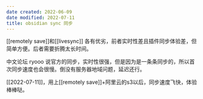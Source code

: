 ```yaml
---
date created: 2022-06-09
date modified: 2022-07-11
title: obsidian sync 同步
---
```


[[remotely save]]和[[livesync]] 各有优劣，前者实时性差且插件同步体验差，但简单方便。后者需要折腾太长时间。

中文论坛 ryooo 说官方的同步，实时性很强，但是因为是一条条同步的，所以首次同步速度也会很慢。倒没有服务器地域问题，延迟还行。

[[2022-07-11]]，用上[[remotely save]]+阿里云的s3以后，同步速度飞快，体验棒棒哒。
